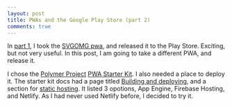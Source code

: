 ```yaml
---
layout: post
title: PWAs and the Google Play Store (part 2)
comments: true
---
```


In [part 1][play-store-part-one], I took the [SVGOMG pwa][svgomg], and released it 
to the Play Store. Exciting, but not very useful. In this post, I am going to 
take a different PWA, and release it.

I chose the [Polymer Project][polymer-project] [PWA Starter Kit][pwa-starter-kit].
I also needed a place to deploy it. The starter kit docs had a page titled
[Building and deploying][build-deploy], and a section for 
[static hosting][static-hosting]. It listed 3 opotions, App Engine, 
Firebase Hosting, and Netlify. As I had never used Netlify before, I decided to 
try it.



[play-store-part-one]: /2019/02/09/pwa-play-store.html
[svgomg]: https://jakearchibald.github.io/svgomg/
[polymer-project]: https://www.polymer-project.org/
[pwa-starter-kit]: https://pwa-starter-kit.polymer-project.org/
[build-deploy]: https://pwa-starter-kit.polymer-project.org/building-and-deploying
[static-hosting]: https://pwa-starter-kit.polymer-project.org/building-and-deploying#static-hosting